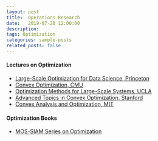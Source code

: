 ```yaml
---
layout: post
title:  Operations Research
date:   2019-07-20 12:00:00
description:
tags: Optimization
categories: sample-posts
related_posts: false
---
```



<!-- #### Mathematical Optimization
I found a few quite useful web pages: 
<ul>
    <li><a href="http://www.mit.edu/~dimitrib/home.html" target="_blank">Dimitri Bertsekas</a></li>
    <li><a href="https://www2.isye.gatech.edu/~nemirovs/" target="_blank">Arkadi Nemirovski</a></li>
    <li><a href="https://www.cs.princeton.edu/~ehazan/index.htm" target="_blank">Elad Hazan</a></li>
    <li><a href="https://www.cmu.edu/tepper/faculty-and-research/faculty-by-area/profiles/tayur-sridhar.html" target="_blank">Sridhar R. Tayur</a></li>
    <li><a href="http://www.andrew.cmu.edu/user/fkilinc/" target="_blank">Fatma Kılınç-Karzan</a></li>
    <li><a href="https://www2.isye.gatech.edu/~sdey30/" target="_blank">Santanu S. Dey</a></li>
    <li><a href="https://web.stanford.edu/~yyye/" target="_blank">Yinyu Ye</a></li>
    <li><a href="https://mitmgmtfaculty.mit.edu/rfreund/" target="_blank">Robert M. Freund</a></li>
    <li><a href="http://www.pokutta.com/" target="_blank">Sebastian Pokutta</a></li>
</ul>
 -->


<!-- #### Quantum Computing
<ul>
    <li><a href="https://www.cmu.edu/tepper/faculty-and-research/research/quantum-computing-business.html" target="_blank">CMU Quamtum Computing Research</a></li>
    <li><a href="https://ti.arc.nasa.gov/tech/dash/groups/quail/" target="_blank">QuAIL</a></li>
</ul> -->



#### Lectures on Optimization
<ul>
    <li><a href="http://www.princeton.edu/~yc5/ele522_optimization/index.html" target="_blank">Large-Scale Optimization for Data Science, Princeton</a></li>
    <li><a href="http://www.stat.cmu.edu/~ryantibs/convexopt/" target="_blank">Convex Optimization, CMU</a></li>
    <li><a href="http://www.seas.ucla.edu/~vandenbe/ee236c.html" target="_blank">Optimization Methods for Large-Scale Systems, UCLA</a></li>
    <li><a href="https://statweb.stanford.edu/~candes/teaching/math301/index.html" target="_blank">Advanced Topics in Convex Optimization, Stanford</a></li>
    <li><a href="https://ocw.mit.edu/courses/electrical-engineering-and-computer-science/6-253-convex-analysis-and-optimization-spring-2012/" target="_blank">Convex Analysis and Optimization, MIT</a></li>
</ul>



#### Optimization Books
<ul>
    <li><a href="https://epubs.siam.org/series/mo?mobileUi=0&" target="_blank">MOS-SIAM Series on Optimization</a></li>
</ul>